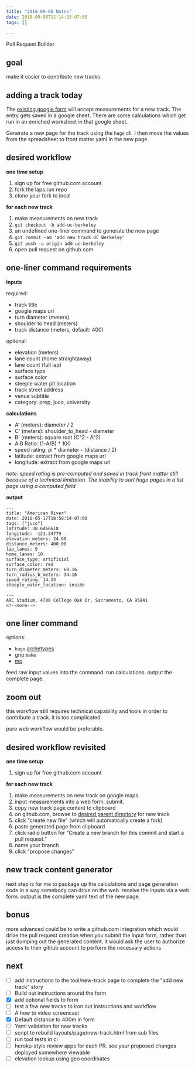 ```yaml
---
title: "2018-09-08 Notes"
date: 2018-09-08T11:14:15-07:00
tags: []

---
```

Pull Request Builder
<!--more-->

## goal

make it easier to contribute new tracks

## adding a track today

The [existing google form](https://docs.google.com/forms/d/e/1FAIpQLSdNmqKrn0QpUNlfief8nuNFCJxbN9VWynTnDO2aBdBZ_eEAzQ/viewform) will accept measurements for a new track. The entry gets saved in a google sheet. There are some calculations which get run in an enriched worksheet in that google sheet.

Generate a new page for the track using the `hugo` cli. I then move the values from the spreadsheet to front matter yaml in the new page.

## desired workflow

__one time setup__

1. sign up for free github.com account
1. fork the laps.run repo
1. clone your fork to local

__for each new track__

1. make measurements on new track
1. `git checkout -b add-uc-berkeley`
1. an undefined one-liner command to generate the new page
1. `git commit -am 'add new track UC Berkeley'`
1. `git push -u origin add-uc-berkeley`
1. open pull request on github.com

## one-liner command requirements

__inputs__

required:

- track title
- google maps url
- turn diameter (meters)
- shoulder to head (meters)
- track distance (meters, default: 400)

optional:

- elevation (meters)
- lane count (home straightaway)
- lane count (full lap)
- surface type
- surface color
- steeple water pit location
- track street address
- venue subtitle
- category: prep, juco, university

__calculations__

- A' (meters): diameter / 2
- C' (meters): shoulder_to_head - diameter
- B' (meters): square root (C^2 - A^2)
- A:B Ratio: (1-A/B) * 100
- speed rating: pi * diameter - (distance / 2)
- latitude: extract from google maps url
- longitude: extract from google maps url

*note: speed rating is pre-computed and saved in track front matter still because of a technical limitation. The inability to sort hugo pages in a list page using a computed field*

__output__

```
---
title: "American River"
date: 2018-05-17T18:58:14-07:00
tags: ["juco"]
latitude: 38.6466618
longitude: -121.34779
elevation_meters: 24.69
distance_meters: 400.00
lap_lanes: 9
home_lanes: 10
surface_type: artificial
surface_color: red
turn_diameter_meters: 68.16
turn_radius_b_meters: 34.16
speed_rating: 14.13
steeple_water_location: inside

---
ARC Stadium. 4700 College Oak Dr, Sacramento, CA 95841
<!--more-->
```

## one liner command

options:

- `hugo` [archetypes](https://gohugo.io/content-management/archetypes/)
- gnu `make`
- [mo](https://github.com/tests-always-included/mo)

feed raw input values into the command. run calculations. output the complete page.

## zoom out

this workflow still requires technical capability and tools in order to contribute a track. it is too complicated.

pure web workflow would be preferable.

## desired workflow revisited

__one time setup__

1. sign up for free github.com account

__for each new track__

1. make measurements on new track on google maps
1. input measurements into a web form. submit.
1. copy new track page content to clipboard
1. on github.com, browse to [desired parent directory](https://github.com/tphummel/laps.run/tree/master/content/track/us/ca) for new track
1. click "create new file" (which will automatically create a fork)
1. paste generated page from clipboard
1. click radio button for "Create a new branch for this commit and start a pull request."
1. name your branch
1. click "propose changes"

## new track content generator

next step is for me to package up the calculations and page generation code in a way somebody can drive on the web. receive the inputs via a web form. output is the complete yaml text of the new page.

## bonus

more advanced could be to write a github.com integration which would drive the pull request creation when you submit the input form, rather than just dumping out the generated content. it would ask the user to authorize access to their github account to perform the necessary actions

## next

- [ ] add instructions to the tool/new-track page to complete the "add new track" story
- [ ] Build out instructions around the form
- [X] add optional fields to form
- [ ] test a few new tracks to iron out instructions and workflow
- [ ] A how to video screencast
- [X] Default distance to 400m in form
- [ ] Yaml validation for new tracks
- [ ] script to rebuild layouts/page/new-track.html from sub files
- [ ] run tool tests in ci
- [ ] heroku-style review apps for each PR. see your proposed changes deployed somewhere viewable
- [ ] elevation lookup using geo coordinates
